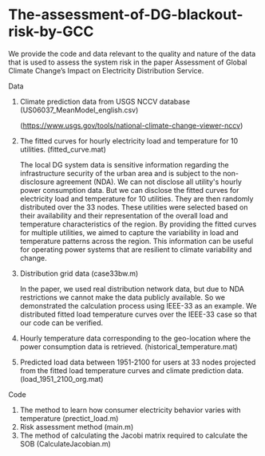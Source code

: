 # The-assessment-of-DG-blackout-risk-by-GCC

We provide the code and data relevant to the quality and nature of the data that is used to assess the system risk in the paper Assessment of Global Climate Change’s Impact on Electricity Distribution Service. 

Data
1) Climate prediction data from USGS NCCV database (US06037_MeanModel_english.csv)

   (https://www.usgs.gov/tools/national-climate-change-viewer-nccv) 

2) The fitted curves for hourly electricity load and temperature for 10 utilities.  (fitted_curve.mat)
   
   The local DG system data is sensitive information regarding the infrastructure security of the urban area and is subject to the non-disclosure agreement (NDA). We can not disclose all utility's hourly power consumption data. But we can disclose the fitted curves for electricity load and temperature for 10 utilities. They are then randomly distributed over the 33 nodes. These utilities were selected based on their availability and their representation of the overall load and temperature characteristics of the region. By providing the fitted curves for multiple utilities, we aimed to capture the variability in load and temperature patterns across the region. This information can be useful for operating power systems that are resilient to climate variability and change.

3) Distribution grid data (case33bw.m)
   
   In the paper, we used real distribution network data, but due to NDA restrictions we cannot make the data publicly available. So we demonstrated the calculation process using IEEE-33 as an example. We distributed fitted load temperature curves over the IEEE-33 case so that our code can be verified.
   
4) Hourly temperature data corresponding to the geo-location where the power consumption data is retrieved. (historical_temperature.mat)

5) Predicted load data between 1951-2100 for users at 33 nodes projected from the fitted load temperature curves and climate prediction data. (load_1951_2100_org.mat)

Code
1) The method to learn how consumer electricity behavior varies with temperature (prectict_load.m)
2) Risk assessment method (main.m)
3) The method of calculating the Jacobi matrix required to calculate the SOB (CalculateJacobian.m)
